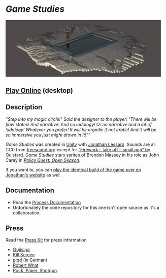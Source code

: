 # *Game Studies*

![](images/game-studies-banner.png)

## [Play Online](https://www.pippinbarr.com/game-studies/webgl) (desktop)

## Description
*"Step into my magic circle!" Said the designer to the player! "There will be flow states! And narrative! And no ludology! Or no narrative and a lot of ludology! Whatever you prefer! It will be ergodic if not erotic! And it will be so immersive you just might drown in it!""*

_Game Studies_ was created in [Unity](http://www.unity3d.com) with [Jonathan Lessard](http://www.jonathanlessard.net/). Sounds are all CC0 from [freesound.org](http://www.freesound.org) except for [&#8220;Firework &#8211; take off &#8211; small pop&#8221; by Quistard](https://freesound.org/people/Quistard/sounds/237753/). _Game Studies_ stars sprites of Brendon Massey in his role as John Carey in _[Police Quest: Open Season](https://en.wikipedia.org/wiki/Police_Quest:_Open_Season)_.

If you want to, you can [play the identical build of the game over on Jonathan's website](http://jonathanlessard.net/GameStudies/) as well.

## Documentation
* Read the [Process Documentation](../process)
* Unfortunately the code repository for this one isn't open source as it's a collaboration.

## Press
Read the [Press Kit](../press) for press information

* [Oujivipo](http://oujevipo.fr/general/5438-game-studies/)
* [Kill Screen](https://killscreen.com/articles/new-videogame-asks-really-need-academics-study-videogames/)
* [piqd](https://www.piqd.de/games/game-studies-ein-kurzes-spiel-uber-den-magic-circle-die-flow-theory-und-noch-einiges-mehr) (in German)
* [Robert What](https://robertwhat.com/2016/07/09/new-videogame-asks-if-games-are-needed-to-parody-academia/)
* [Rock, Paper, Shotgun](https://www.rockpapershotgun.com/2016/07/16/free-loaders-no-trash-left-behind-in-breach-clean/).
